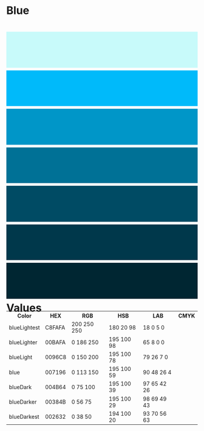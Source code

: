 Blue
===
![image](blueLightest.png)
![image](blueLighter.png)
![image](blueLight.png)
![image](blue.png)
![image](blueDark.png)
![image](blueDarker.png)
![image](blueDarkest.png)
Values
===

<table style="width: 100%; margin-top: -2em;">
    <tr>
      <th>Color</th>
      <th>HEX</th>
      <th>RGB</th>
      <th>HSB</th>
      <th>LAB</th>
      <th>CMYK</th>
    </tr>
    <tr>
      <td>blueLightest</td>
      <td>C8FAFA</td>
      <td>200 250 250</td>
      <td>180 20 98</td>
      <td>18 0 5 0</td>
    </tr>
    <tr>
      <td>blueLighter</td>
      <td>00BAFA</td>
      <td>0 186 250</td>
      <td>195 100 98</td>
      <td>65 8 0 0</td>
    </tr>
    <tr>
      <td>blueLight</td>
      <td>0096C8</td>
      <td>0 150 200</td>
      <td>195 100 78</td>
      <td>79 26 7 0</td>
    </tr>
    <tr>
      <td>blue</td>
      <td>007196</td>
      <td>0 113 150</td>
      <td>195 100 59</td>
      <td>90 48 26 4</td>
    </tr>
    <tr>
      <td>blueDark</td>
      <td>004B64</td>
      <td>0 75 100</td>
      <td>195 100 39</td>
      <td>97 65 42 26</td>
    </tr>
    <tr>
      <td>blueDarker</td>
      <td>00384B</td>
      <td>0 56 75</td>
      <td>195 100 29</td>
      <td>98 69 49 43</td>
    </tr>
    <tr>
      <td>blueDarkest</td>
      <td>002632</td>
      <td>0 38 50</td>
      <td>194 100 20</td>
      <td>93 70 56 63</td>
    </tr>
</table>

